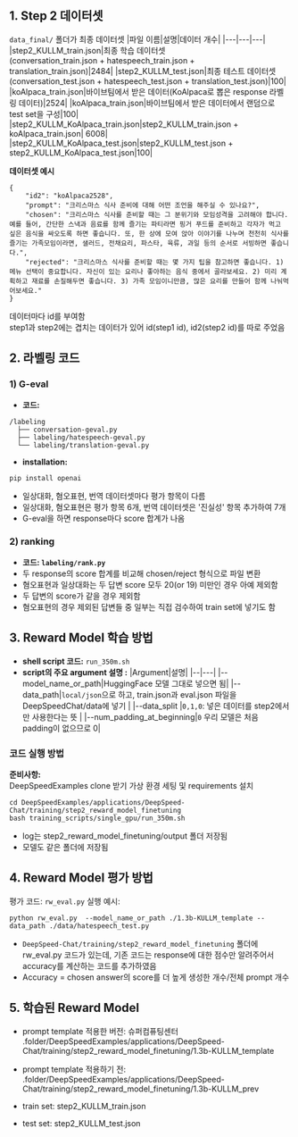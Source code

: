 ## 1. Step 2 데이터셋

`data_final/` 폴더가 최종 데이터셋
|파일 이름|설명|데이터 개수|
|---|---|---|
|step2_KULLM_train.json|최종 학습 데이터셋<br>(conversation_train.json + hatespeech_train.json + translation_train.json)|2484|
|step2_KULLM_test.json|최종 테스트 데이터셋<br>(conversation_test.json + hatespeech_test.json + translation_test.json)|100|
|koAlpaca_train.json|바이브팀에서 받은 데이터(KoAlpaca로 뽑은 response 라벨링 데이터)|2524|
|koAlpaca_train.json|바이브팀에서 받은 데이터에서 랜덤으로 test set을 구성|100|
|step2_KULLM_KoAlpaca_train.json|step2_KULLM_train.json + koAlpaca_train.json| 6008|
|step2_KULLM_KoAlpaca_test.json|step2_KULLM_test.json + step2_KULLM_KoAlpaca_test.json|100|

**데이터셋 예시**

```
{
    "id2": "koAlpaca2528",
    "prompt": "크리스마스 식사 준비에 대해 어떤 조언을 해주실 수 있나요?",
    "chosen": "크리스마스 식사를 준비할 때는 그 분위기와 모임성격을 고려해야 합니다. 예를 들어, 간단한 스낵과 음료를 함께 즐기는 파티라면 핑거 푸드를 준비하고 각자가 먹고 싶은 음식을 싸오도록 하면 좋습니다. 또, 한 상에 모여 앉아 이야기를 나누며 천천히 식사를 즐기는 가족모임이라면, 샐러드, 전채요리, 파스타, 육류, 과일 등의 순서로 서빙하면 좋습니다.",
    "rejected": "크리스마스 식사를 준비할 때는 몇 가지 팁을 참고하면 좋습니다. 1) 메뉴 선택이 중요합니다. 자신이 있는 요리나 좋아하는 음식 중에서 골라보세요. 2) 미리 계획하고 재료를 손질해두면 좋습니다. 3) 가족 모임이니만큼, 많은 요리를 만들어 함께 나눠먹어보세요."
}
```

데이터마다 id를 부여함  
step1과 step2에는 겹치는 데이터가 있어 id(step1 id), id2(step2 id)를 따로 주었음

## 2. 라벨링 코드

### 1) G-eval

- **코드:**

```
/labeling
  ├── conversation-geval.py
  ├── labeling/hatespeech-geval.py
  └── labeling/translation-geval.py
```

- **installation:**

```
pip install openai
```

- 일상대화, 혐오표현, 번역 데이터셋마다 평가 항목이 다름
- 일상대화, 혐오표현은 평가 항목 6개, 번역 데이터셋은 '진실성' 항목 추가하여 7개
- G-eval을 하면 response마다 score 합계가 나옴

### 2) ranking

- **코드: `labeling/rank.py`**
- 두 response의 score 합계를 비교해 chosen/reject 형식으로 파일 변환
- 혐오표현과 일상대화는 두 답변 score 모두 20(or 19) 미만인 경우 아예 제외함
- 두 답변의 score가 같을 경우 제외함
- 혐오표현의 경우 제외된 답변들 중 일부는 직접 검수하여 train set에 넣기도 함

## 3. Reward Model 학습 방법

- **shell script 코드:** `run_350m.sh`
- **script의 주요 argument 설명 :**
  |Argument|설명|
  |--|---|
  |--model_name_or_path|HuggingFace 모델 그대로 넣으면 됨|
  |--data_path|`local/json`으로 하고, train.json과 eval.json 파일을 DeepSpeedChat/data에 넣기 |
  |--data_split |`0,1,0`: 넣은 데이터를 step2에서만 사용한다는 뜻 |
  |--num_padding_at_beginning|`0` 우리 모델은 처음 padding이 없으므로 0|

### 코드 실행 방법

**준비사항:**  
DeepSpeedExamples clone 받기
가상 환경 세팅 및 requirements 설치

```
cd DeepSpeedExamples/applications/DeepSpeed-Chat/training/step2_reward_model_finetuning
bash training_scripts/single_gpu/run_350m.sh
```

- log는 step2_reward_model_finetuning/output 폴더 저장됨
- 모델도 같은 폴더에 저장됨

## 4. Reward Model 평가 방법

평가 코드: `rw_eval.py`
실행 예시:

```
python rw_eval.py  --model_name_or_path ./1.3b-KULLM_template --data_path ./data/hatespeech_test.py
```

- `DeepSpeed-Chat/training/step2_reward_model_finetuning` 폴더에 rw_eval.py 코드가 있는데, 기존 코드는 response에 대한 점수만 알려주어서 accuracy를 계산하는 코드를 추가하였음
- Accuracy = chosen answer의 score를 더 높게 생성한 개수/전체 prompt 개수

## 5. 학습된 Reward Model

- prompt template 적용한 버전: 슈퍼컴퓨팅센터 .folder/DeepSpeedExamples/applications/DeepSpeed-Chat/training/step2_reward_model_finetuning/1.3b-KULLM_template
- prompt template 적용하기 전: .folder/DeepSpeedExamples/applications/DeepSpeed-Chat/training/step2_reward_model_finetuning/1.3b-KULLM_prev

- train set: step2_KULLM_train.json
- test set: step2_KULLM_test.json
